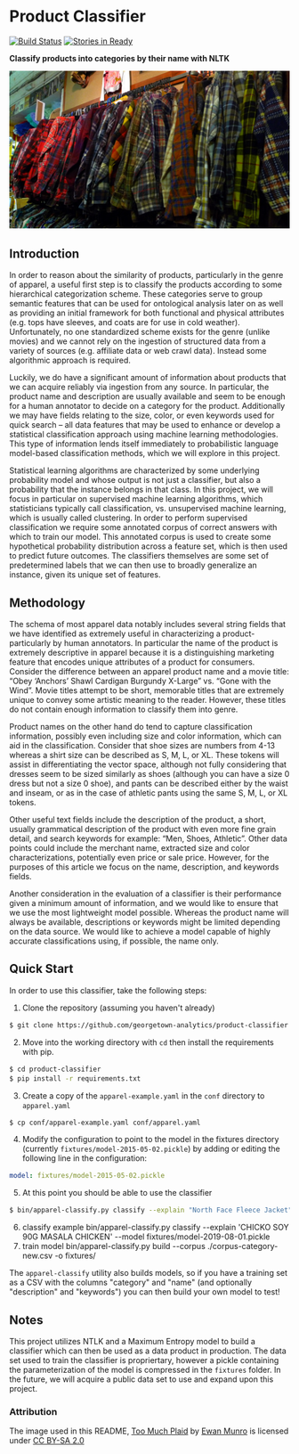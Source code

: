 # Product Classifier

[![Build Status](https://travis-ci.org/georgetown-analytics/product-classifier.svg)](https://travis-ci.org/georgetown-analytics/product-classifier) [![Stories in Ready](https://badge.waffle.io/georgetown-analytics/product-classifier.png?label=ready&title=Ready)](https://waffle.io/georgetown-analytics/product-classifier)

**Classify products into categories by their name with NLTK**

[![Too Much Plaid](docs/img/plaid.jpg)](docs/img/plaid.jpg)

## Introduction

In order to reason about the similarity of products, particularly in the genre of apparel, a useful first step is to classify the products according to some hierarchical categorization scheme. These categories serve to group semantic features that can be used for ontological analysis later on as well as providing an initial framework for both functional and physical attributes (e.g. tops have sleeves, and coats are for use in cold weather). Unfortunately, no one standardized scheme exists for the genre (unlike movies) and we cannot rely on the ingestion of structured data from a variety of sources (e.g. affiliate data or web crawl data). Instead some algorithmic approach is required.

Luckily, we do have a significant amount of information about products that we can acquire reliably via ingestion from any source. In particular, the product name and description are usually available and seem to be enough for a human annotator to decide on a category for the product. Additionally we may have fields relating to the size, color, or even keywords used for quick search – all data features that may be used to enhance or develop a statistical classification approach using machine learning methodologies. This type of information lends itself immediately to probabilistic language model-based classification methods, which we will explore in this project.

Statistical learning algorithms are characterized by some underlying probability model and whose output is not just a classifier, but also a probability that the instance belongs in that class. In this project, we will focus in particular on supervised machine learning algorithms, which statisticians typically call classification, vs. unsupervised machine learning, which is usually called clustering. In order to perform supervised classification we require some annotated corpus of correct answers with which to train our model. This annotated corpus is used to create some hypothetical probability distribution across a feature set, which is then used to predict future outcomes. The classifiers themselves are some set of predetermined labels that we can then use to broadly generalize an instance, given its unique set of features.

## Methodology

The schema of most apparel data notably includes several string fields that we have identified as extremely useful in characterizing a product- particularly by human annotators. In particular the name of the product is extremely descriptive in apparel because it is a distinguishing marketing feature that encodes unique attributes of a product for consumers. Consider the difference between an apparel product name and a movie title: “Obey ‘Anchors’ Shawl Cardigan Burgundy X-Large” vs. “Gone with the Wind”. Movie titles attempt to be short, memorable titles that are extremely unique to convey some artistic meaning to the reader. However, these titles do not contain enough information to classify them into genre.

Product names on the other hand do tend to capture classification information, possibly even including size and color information, which can aid in the classification. Consider that shoe sizes are numbers from 4-13 whereas a shirt size can be described as S, M, L, or XL. These tokens will assist in differentiating the vector space, although not fully considering that dresses seem to be sized similarly as shoes (although you can have a size 0 dress but not a size 0 shoe), and pants can be described either by the waist and inseam, or as in the case of athletic pants using the same S, M, L, or XL tokens.

Other useful text fields include the description of the product, a short, usually grammatical description of the product with even more fine grain detail, and search keywords for example: “Men, Shoes, Athletic”. Other data points could include the merchant name, extracted size and color characterizations, potentially even price or sale price. However, for the purposes of this article we focus on the name, description, and keywords fields.

Another consideration in the evaluation of a classifier is their performance given a minimum amount of information, and we would like to ensure that we use the most lightweight model possible. Whereas the product name will always be available, descriptions or keywords might be limited depending on the data source. We would like to achieve a model capable of highly accurate classifications using, if possible, the name only.

## Quick Start

In order to use this classifier, take the following steps:

1. Clone the repository (assuming you haven't already)

  ```bash
  $ git clone https://github.com/georgetown-analytics/product-classifier.git
  ```

2. Move into the working directory with `cd` then install the requirements with pip.

  ```bash
  $ cd product-classifier
  $ pip install -r requirements.txt
  ```

3. Create a copy of the `apparel-example.yaml` in the `conf` directory to `apparel.yaml`

  ```bash
  $ cp conf/apparel-example.yaml conf/apparel.yaml
  ```

4. Modify the configuration to point to the model in the fixtures directory (currently `fixtures/model-2015-05-02.pickle`) by adding or editing the following line in the configuration:

  ```yaml
  model: fixtures/model-2015-05-02.pickle
  ```

5. At this point you should be able to use the classifier

  ```bash
  $ bin/apparel-classify.py classify --explain "North Face Fleece Jacket"
  ```

  6. classify example
  bin/apparel-classify.py classify --explain 'CHICKO SOY 90G MASALA CHICKEN' --model fixtures/model-2019-08-01.pickle
  7. train model
  bin/apparel-classify.py build --corpus ./corpus-category-new.csv -o fixtures/

The `apparel-classify` utility also builds models, so if you have a training set as a CSV with the columns "category" and "name" (and optionally "description" and "keywords") you can then build your own model to test!

## Notes

This project utilizes NTLK and a Maximum Entropy model to build a classifier which can then be used as a data product in production. The data set used to train the classifier is propriertary, however a pickle containing the parameterization of the model is compressed in the `fixtures` folder. In the future, we will acquire a public data set to use and expand upon this project.

### Attribution

The image used in this README, [Too Much Plaid](https://flic.kr/p/7GjgQx) by [Ewan Munro](https://www.flickr.com/photos/55935853@N00/) is licensed under [CC BY-SA 2.0](https://creativecommons.org/licenses/by-sa/2.0/)
